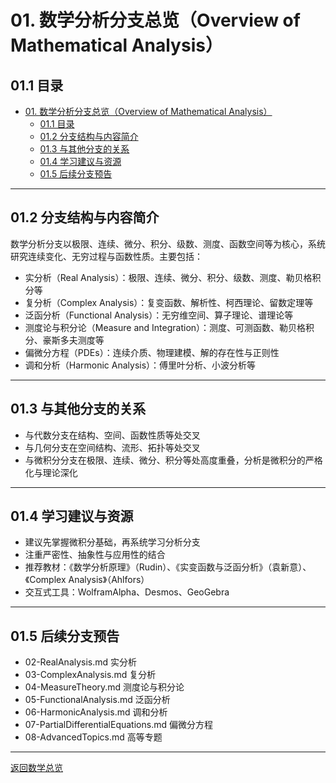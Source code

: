 # 01. 数学分析分支总览（Overview of Mathematical Analysis）

## 01.1 目录

- [01. 数学分析分支总览（Overview of Mathematical Analysis）](#01-数学分析分支总览overview-of-mathematical-analysis)
  - [01.1 目录](#011-目录)
  - [01.2 分支结构与内容简介](#012-分支结构与内容简介)
  - [01.3 与其他分支的关系](#013-与其他分支的关系)
  - [01.4 学习建议与资源](#014-学习建议与资源)
  - [01.5 后续分支预告](#015-后续分支预告)

---

## 01.2 分支结构与内容简介

数学分析分支以极限、连续、微分、积分、级数、测度、函数空间等为核心，系统研究连续变化、无穷过程与函数性质。主要包括：

- 实分析（Real Analysis）：极限、连续、微分、积分、级数、测度、勒贝格积分等
- 复分析（Complex Analysis）：复变函数、解析性、柯西理论、留数定理等
- 泛函分析（Functional Analysis）：无穷维空间、算子理论、谱理论等
- 测度论与积分论（Measure and Integration）：测度、可测函数、勒贝格积分、豪斯多夫测度等
- 偏微分方程（PDEs）：连续介质、物理建模、解的存在性与正则性
- 调和分析（Harmonic Analysis）：傅里叶分析、小波分析等

---

## 01.3 与其他分支的关系

- 与代数分支在结构、空间、函数性质等处交叉
- 与几何分支在空间结构、流形、拓扑等处交叉
- 与微积分分支在极限、连续、微分、积分等处高度重叠，分析是微积分的严格化与理论深化

---

## 01.4 学习建议与资源

- 建议先掌握微积分基础，再系统学习分析分支
- 注重严密性、抽象性与应用性的结合
- 推荐教材：《数学分析原理》（Rudin）、《实变函数与泛函分析》（袁新意）、《Complex Analysis》（Ahlfors）
- 交互式工具：WolframAlpha、Desmos、GeoGebra

---

## 01.5 后续分支预告

- 02-RealAnalysis.md 实分析
- 03-ComplexAnalysis.md 复分析
- 04-MeasureTheory.md 测度论与积分论
- 05-FunctionalAnalysis.md 泛函分析
- 06-HarmonicAnalysis.md 调和分析
- 07-PartialDifferentialEquations.md 偏微分方程
- 08-AdvancedTopics.md 高等专题

---

[返回数学总览](../01-Overview.md)
